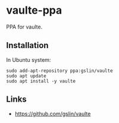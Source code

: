 # vaulte-ppa

PPA for vaulte.

## Installation

In Ubuntu system:

    sudo add-apt-repository ppa:gslin/vaulte
    sudo apt update
    sudo apt install -y vaulte

## Links

* https://github.com/gslin/vaulte

